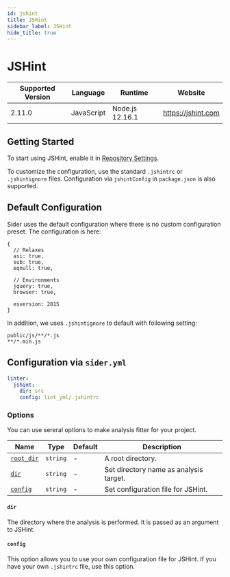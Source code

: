 ```yaml
---
id: jshint
title: JSHint
sidebar_label: JSHint
hide_title: true
---
```


# JSHint

| Supported Version | Language   | Runtime         | Website            |
| ----------------- | ---------- | --------------- | ------------------ |
| 2.11.0            | JavaScript | Node.js 12.16.1 | https://jshint.com |

## Getting Started

To start using JSHint, enable it in [Repository Settings](../../getting-started/repository-settings.md).

To customize the configuration, use the standard `.jshintrc` or `.jshintignore` files. Configuration via `jshintConfig` in `package.json` is also supported.

## Default Configuration

Sider uses the default configuration where there is no custom configuration preset. The configuration is here:

```json5
{
  // Relaxes
  asi: true,
  sub: true,
  eqnull: true,

  // Environments
  jquery: true,
  browser: true,

  esversion: 2015
}
```

In addition, we uses `.jshintignore` to default with following setting:

```
public/js/**/*.js
**/*.min.js
```

## Configuration via `sider.yml`

```yaml
linter:
  jshint:
    dir: src
    config: lint_yml/.jshintrc
```

### Options

You can use sereral options to make analysis fitter for your project.

| Name                                                                        | Type     | Default | Description                            |
| --------------------------------------------------------------------------- | -------- | ------- | -------------------------------------- |
| [`root_dir`](../../getting-started/custom-configuration.md#root_dir-option) | `string` | -       | A root directory.                      |
| [`dir`](#dir)                                                               | `string` | -       | Set directory name as analysis target. |
| [`config`](#config)                                                         | `string` | -       | Set configuration file for JSHint.     |

#### `dir`

The directory where the analysis is performed. It is passed as an argument to JSHint.

#### `config`

This option allows you to use your own configuration file for JSHint. If you have your own `.jshintrc` file, use this option.
